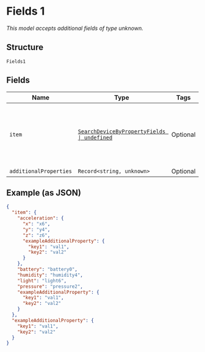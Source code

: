 
# Fields 1

*This model accepts additional fields of type unknown.*

## Structure

`Fields1`

## Fields

| Name | Type | Tags | Description |
|  --- | --- | --- | --- |
| `item` | [`SearchDeviceByPropertyFields \| undefined`](../../doc/models/search-device-by-property-fields.md) | Optional | List of device sensors and their most recently reported values. |
| `additionalProperties` | `Record<string, unknown>` | Optional | - |

## Example (as JSON)

```json
{
  "item": {
    "acceleration": {
      "x": "x6",
      "y": "y4",
      "z": "z6",
      "exampleAdditionalProperty": {
        "key1": "val1",
        "key2": "val2"
      }
    },
    "battery": "battery0",
    "humidity": "humidity4",
    "light": "light6",
    "pressure": "pressure2",
    "exampleAdditionalProperty": {
      "key1": "val1",
      "key2": "val2"
    }
  },
  "exampleAdditionalProperty": {
    "key1": "val1",
    "key2": "val2"
  }
}
```

